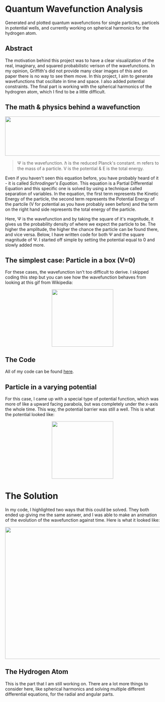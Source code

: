 # Quantum Wavefunction Analysis
Generated and plotted quantum wavefunctions for single particles, particels in potential wells, and currently working on spherical harmonics for the hydrogen atom.

## Abstract 
The motivation behind this project was to have a clear visualization of the real, imaginary, and squared probabilistic verison of the wavefunctions. In my opinion, Griffith's did not provide many clear images of this and on paper there is no way to see them move. In this project, I aim to generate wavefunctions that oscillate in time and space. I also added potential constraints. The final part is working with the spherical harmonics of the hydrogren atom, which I find to be a little difficult. 

## The math & physics behind a wavefunction
<p align="center">
  <img 
    width="544"
    height="128"
    src="https://github.com/akhilvreddy/Wavefunction-Analysis/blob/main/version1.png"
  >
</p>

> Ψ is the wavefunction. ℏ is the reduced Planck's constant. m refers to the mass of a particle. V is the potential & E is the total energy. 

Even if you haven't seen this equation before, you have probably heard of it - it is called _Schrodinger's Equation_. This equation is a Partial Differential Equation and this specific one is solved by using a technique called separation of variables. In the equation, the first term represents the Kinetic Energy of the particle, the second term represents the Potential Energy of the partcile (V for potential as you have probably seen before) and the term on the right hand side represents the total energy of the particle. 

Here, Ψ is the wavefunction and by taking the square of it's magnitude, it gives us the probability density of where we expect the particle to be. The higher the amplitude, the higher the chance the particle can be found there, and vice versa. Below, I have written code for both Ψ and the square magnitude of Ψ. I started off simple by setting the potential equal to 0 and slowly added more. 


## The simplest case: Particle in a box (V=0)
For these cases, the wavefunction isn't too difficult to derive. I skipped coding this step but you can see how the wavefunction behaves from looking at this gif from Wikipedia: 
<p align="center">
  <img 
    width="200"
    height="187"
    src="https://github.com/akhilvreddy/Wavefunction-Analysis/blob/main/200px-InfiniteSquareWellAnimation.gif"
  >
</p>

## The Code
All of my code can be found [here](https://github.com/akhilvreddy/Quantum-Wavefunction-Analysis/blob/main/WavefunctionNotebook.ipynb). 

## Particle in a varying potential 
For this case, I came up with a special type of potential function, which was more of like a upward facing parabola, but was completely under the x-axis the whole time. This way, the potential barrier was still a well. This is what the potential looked like: 

<p align="center">
  <img 
    width="200"
    height="187"
    src="https://github.com/akhilvreddy/Wavefunction-Analysis/blob/main/200px-InfiniteSquareWellAnimation.gif"
  >
</p>

# The Solution 
In my code, I highlighted two ways that this could be solved. They both ended up giving me the same asnwer, and I was able to make an animation of the evolution of the wavefunction against time. Here is what it looked like: 

<p align="center">
  <img 
    width="700"
    height="430"
    src="https://github.com/akhilvreddy/Quantum-Wavefunction-Analysis/blob/main/Pictures/pen.gif"
  >
</p>

## The Hydrogen Atom
This is the part that I am still working on. There are a lot more things to consider here, like spherical harmonics and solving multiple different differential equations, for the radial and angular parts. 
